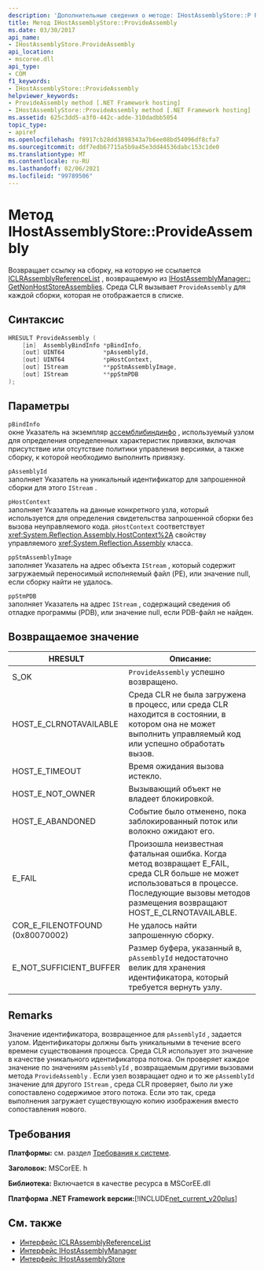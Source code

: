 ```yaml
---
description: 'Дополнительные сведения о методе: IHostAssemblyStore::P Ровидеассембли'
title: Метод IHostAssemblyStore::ProvideAssembly
ms.date: 03/30/2017
api_name:
- IHostAssemblyStore.ProvideAssembly
api_location:
- mscoree.dll
api_type:
- COM
f1_keywords:
- IHostAssemblyStore::ProvideAssembly
helpviewer_keywords:
- ProvideAssembly method [.NET Framework hosting]
- IHostAssemblyStore::ProvideAssembly method [.NET Framework hosting]
ms.assetid: 625c3dd5-a3f0-442c-adde-310dadbb5054
topic_type:
- apiref
ms.openlocfilehash: f8917cb28dd3898343a7b6ee08bd54096df8cfa7
ms.sourcegitcommit: ddf7edb67715a5b9a45e3dd44536dabc153c1de0
ms.translationtype: MT
ms.contentlocale: ru-RU
ms.lasthandoff: 02/06/2021
ms.locfileid: "99789506"
---
```

# <a name="ihostassemblystoreprovideassembly-method"></a>Метод IHostAssemblyStore::ProvideAssembly

Возвращает ссылку на сборку, на которую не ссылается [ICLRAssemblyReferenceList](iclrassemblyreferencelist-interface.md) , возвращаемую из [IHostAssemblyManager:: GetNonHostStoreAssemblies](ihostassemblymanager-getnonhoststoreassemblies-method.md). Среда CLR вызывает `ProvideAssembly` для каждой сборки, которая не отображается в списке.  
  
## <a name="syntax"></a>Синтаксис  
  
```cpp  
HRESULT ProvideAssembly (  
    [in]  AssemblyBindInfo *pBindInfo,  
    [out] UINT64           *pAssemblyId,  
    [out] UINT64           *pHostContext,  
    [out] IStream          **ppStmAssemblyImage,  
    [out] IStream          **ppStmPDB  
);  
```  
  
## <a name="parameters"></a>Параметры  

 `pBindInfo`  
 окне Указатель на экземпляр [ассемблибиндинфо](assemblybindinfo-structure.md) , используемый узлом для определения определенных характеристик привязки, включая присутствие или отсутствие политики управления версиями, а также сборку, к которой необходимо выполнить привязку.  
  
 `pAssemblyId`  
 заполняет Указатель на уникальный идентификатор для запрошенной сборки для этого `IStream` .  
  
 `pHostContext`  
 заполняет Указатель на данные конкретного узла, который используется для определения свидетельства запрошенной сборки без вызова неуправляемого кода. `pHostContext` соответствует <xref:System.Reflection.Assembly.HostContext%2A> свойству управляемого <xref:System.Reflection.Assembly> класса.  
  
 `ppStmAssemblyImage`  
 заполняет Указатель на адрес объекта `IStream` , который содержит загружаемый переносимый исполняемый файл (PE), или значение null, если сборку найти не удалось.  
  
 `ppStmPDB`  
 заполняет Указатель на адрес `IStream` , содержащий сведения об отладке программы (PDB), или значение null, если PDB-файл не найден.  
  
## <a name="return-value"></a>Возвращаемое значение  
  
|HRESULT|Описание:|  
|-------------|-----------------|  
|S_OK|`ProvideAssembly` успешно возвращено.|  
|HOST_E_CLRNOTAVAILABLE|Среда CLR не была загружена в процесс, или среда CLR находится в состоянии, в котором она не может выполнить управляемый код или успешно обработать вызов.|  
|HOST_E_TIMEOUT|Время ожидания вызова истекло.|  
|HOST_E_NOT_OWNER|Вызывающий объект не владеет блокировкой.|  
|HOST_E_ABANDONED|Событие было отменено, пока заблокированный поток или волокно ожидают его.|  
|E_FAIL|Произошла неизвестная фатальная ошибка. Когда метод возвращает E_FAIL, среда CLR больше не может использоваться в процессе. Последующие вызовы методов размещения возвращают HOST_E_CLRNOTAVAILABLE.|  
|COR_E_FILENOTFOUND (0x80070002)|Не удалось найти запрошенную сборку.|  
|E_NOT_SUFFICIENT_BUFFER|Размер буфера, указанный в, `pAssemblyId` недостаточно велик для хранения идентификатора, который требуется вернуть узлу.|  
  
## <a name="remarks"></a>Remarks  

 Значение идентификатора, возвращенное для `pAssemblyId` , задается узлом. Идентификаторы должны быть уникальными в течение всего времени существования процесса. Среда CLR использует это значение в качестве уникального идентификатора потока. Он проверяет каждое значение по значениям `pAssemblyId` , возвращаемым другими вызовами метода `ProvideAssembly` . Если узел возвращает одно и то же `pAssemblyId` значение для другого `IStream` , среда CLR проверяет, было ли уже сопоставлено содержимое этого потока. Если это так, среда выполнения загружает существующую копию изображения вместо сопоставления нового.  
  
## <a name="requirements"></a>Требования  

 **Платформы:** см. раздел [Требования к системе](../../get-started/system-requirements.md).  
  
 **Заголовок:** MSCorEE. h  
  
 **Библиотека:** Включается в качестве ресурса в MSCorEE.dll  
  
 **Платформа .NET Framework версии:**[!INCLUDE[net_current_v20plus](../../../../includes/net-current-v20plus-md.md)]  
  
## <a name="see-also"></a>См. также

- [Интерфейс ICLRAssemblyReferenceList](iclrassemblyreferencelist-interface.md)
- [Интерфейс IHostAssemblyManager](ihostassemblymanager-interface.md)
- [Интерфейс IHostAssemblyStore](ihostassemblystore-interface.md)
